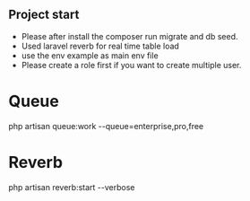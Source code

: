 
## Project start
 - Please after install the composer run migrate and db seed.
 - Used laravel reverb for real time table load
 - use the env example as main env file
 - Please create a role first if you want to create multiple user.

# Queue
php artisan queue:work --queue=enterprise,pro,free

# Reverb
php artisan reverb:start --verbose